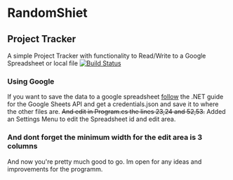 # RandomShiet



## Project Tracker
A simple Project Tracker with functionality to Read/Write to a Google Spreadsheet or local file
[![Build Status](https://travis-ci.org/ArcadeArchie/RandomShiet.svg?branch=master)](https://travis-ci.org/ArcadeArchie/RandomShiet)
### Using Google
If you want to save the data to a google spreadsheet [follow](https://developers.google.com/sheets/api/quickstart/dotnet) the .NET guide
for the Google Sheets API and get a credentials.json and save it to where the other files are.
~~And edit in Program.cs the lines 23,24 and 52,53.~~
Added an Settings Menu to edit the Spreadsheet id and edit area.
### And dont forget the minimum width for the edit area is 3 columns

And now you're pretty much good to go. Im open for any ideas and improvements for the programm. 
